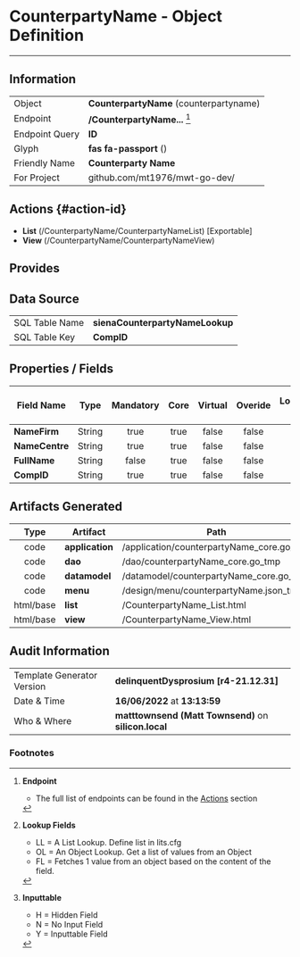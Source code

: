 # **CounterpartyName** - Object Definition
---
##  Information
|   |   |
|---|---|
|Object         |**CounterpartyName** (counterpartyname) |
|Endpoint 	    |**/CounterpartyName...** [^1]|
|Endpoint Query |**ID**|
Glyph|**fas fa-passport** ()
Friendly Name|**Counterparty Name**|
|For Project    |github.com/mt1976/mwt-go-dev/|

##  Actions {#action-id}
* **List** (/CounterpartyName/CounterpartyNameList) [Exportable]
* **View** (/CounterpartyName/CounterpartyNameView)











##  Provides







##  Data Source 
|   |   |
|---|---|
SQL Table Name       | **sienaCounterpartyNameLookup**
SQL Table Key | **CompID**



##  Properties / Fields
| Field Name| Type | Mandatory | Core | Virtual | Overide | Lookup [^2]| Lookup Object      | Lookup Field Source         | Lookup Return Value                | Inputable [^3]|DB Column|Default Value| No Change | Callout | Internal |
| -- | --  | :--: | :--: | :--: |:--: |:--: |:--: |-- |-- |:--: |-- | --| :--: | :--: | :--: |
|**NameFirm**|String|true|true|false|false|||||Y|NameFirm||false|false|false|
|**NameCentre**|String|true|true|false|false|||||Y|NameCentre||false|false|false|
|**FullName**|String|false|true|false|false|||||Y|FullName||false|false|false|
|**CompID**|String|true|true|false|false|||||Y|CompID||false|false|false|


##  Artifacts Generated
| Type | Artifact | Path|
| :--: | -- | -- |
| code | **application** | /application/counterpartyName_core.go_tmp |
| code | **dao** | /dao/counterpartyName_core.go_tmp |
| code | **datamodel** | /datamodel/counterpartyName_core.go_tmp |
| code | **menu** | /design/menu/counterpartyName.json_tmp |
| html/base | **list** | /CounterpartyName_List.html |
| html/base | **view** | /CounterpartyName_View.html |


## Audit Information
|   |   |
|---|---|
Template Generator Version   | **delinquentDysprosium [r4-21.12.31]**
Date & Time		     | **16/06/2022** at **13:13:59**
Who & Where		     | **matttownsend (Matt Townsend)** on **silicon.local**

### Footnotes
[^1]: **Endpoint**
    * The full list of endpoints can be found in the [Actions](#action-id) section
[^2]: **Lookup Fields**
    * LL = A List Lookup. Define list in lits.cfg
    * OL = An Object Lookup. Get a list of values from an Object
    * FL = Fetches 1 value from an object based on the content of the field. 
[^3]: **Inputtable**   
    * H = Hidden Field
    * N = No Input Field
    * Y = Inputtable Field